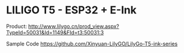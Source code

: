 # LILIGO T5 - ESP32 + E-Ink

Product:
http://www.lilygo.cn/prod_view.aspx?TypeId=50031&Id=1149&FId=t3:50031:3

Sample Code
https://github.com/Xinyuan-LilyGO/LilyGo-T5-ink-series
